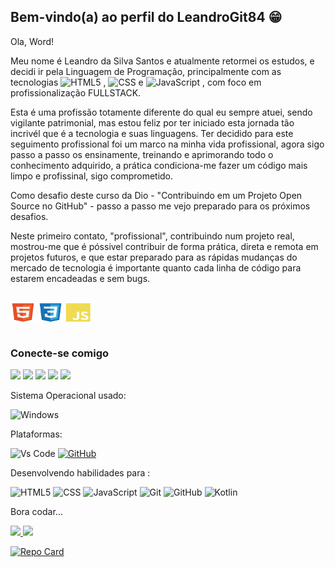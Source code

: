 ## Bem-vindo(a) ao perfil do LeandroGit84 😁

Ola, Word! 

Meu nome é Leandro da Silva Santos e atualmente retormei os estudos, e decidi ir pela Linguagem de Programação, principalmente com as tecnologias  ![HTML5](https://img.shields.io/badge/HTML5-E34F26?style=for-the-badge&logo=html5&logoColor=white) , ![CSS](https://img.shields.io/badge/CSS3-1572B6?style=for-the-badge&logo=css3&logoColor=white) e ![JavaScript](https://img.shields.io/badge/JavaScript-F7DF1E?style=for-the-badge&logo=javascript&logoColor=black) , com foco em profissionalização FULLSTACK. 

Esta é uma profissão totamente diferente do qual eu sempre atuei, sendo vigilante patrimonial, mas estou feliz por ter iniciado esta jornada tão incrivél que é a tecnologia e suas linguagens. Ter decidido para este seguimento profissional foi um marco na minha vida profissional, agora sigo passo a passo os ensinamente, treinando e aprimorando todo o conhecimento adquirido, a prática condiciona-me fazer um código mais limpo e profissinal, sigo comprometido. 

Como desafio deste curso da Dio - 
"Contribuindo em um Projeto Open Source no GitHub" - passo a passo me vejo preparado para os próximos desafios.

Neste primeiro contato, "profissional", contribuindo num projeto real, mostrou-me que é póssivel contribuir de forma prática, direta e remota em projetos futuros, e que estar preparado para as rápidas mudanças do mercado de tecnologia é importante quanto cada linha de código para estarem encadeadas e sem bugs. 




    
<div style="display: inline_block"><br>
  <img align="center" alt="HTML" height="30" width="40" src="https://raw.githubusercontent.com/devicons/devicon/master/icons/html5/html5-original.svg">
  <img align="center" alt="CSS" height="30" width="40" src="https://raw.githubusercontent.com/devicons/devicon/master/icons/css3/css3-original.svg">
  <img align="center" alt="Js" height="30" width="40" src="https://raw.githubusercontent.com/devicons/devicon/master/icons/javascript/javascript-plain.svg">
</div>
 
<br>
 
### Conecte-se comigo

<div> 
  <a href="" target="_blank"><img src="https://img.shields.io/badge/YouTube-FF0000?style=for-the-badge&logo=youtube&logoColor=white" target="_blank"></a>
  <a href="https://www.instagram.com/leandrodasilva2815/" target="_blank"><img src="https://img.shields.io/badge/-Instagram-%23E4405F?style=for-the-badge&logo=instagram&logoColor=white" target="_blank"></a>
 <a href="" target="_blank"><img src="https://img.shields.io/badge/Discord-7289DA?style=for-the-badge&logo=discord&logoColor=white" target="_blank"></a> 
  <a href = ""><img src="https://img.shields.io/badge/-Gmail-%23333?style=for-the-badge&logo=gmail&logoColor=white" target="_blank"></a>
  <a href="https://www.linkedin.com/in/leandrosantos1984/" target="_blank"><img src="https://img.shields.io/badge/-LinkedIn-%230077B5?style=for-the-badge&logo=linkedin&logoColor=white" target="_blank"></a>
</div>


Sistema Operacional usado:

![Windows](https://img.shields.io/badge/Windows-000?style=for-the-badge&logo=windows&logoColor=2CA5E0)


Plataformas:

![Vs Code](https://img.shields.io/badge/Visual%20Studio%20Code-007ACC?logo=visualstudiocode&logoColor=fff&style=plastic)  [![GitHub](https://img.shields.io/badge/GitHub-100000?style=for-the-badge&logo=github&logoColor=white)](https://github.com/LeandroGit84)


Desenvolvendo habilidades para : 

![HTML5](https://img.shields.io/badge/HTML5-E34F26?style=for-the-badge&logo=html5&logoColor=white)   ![CSS](https://img.shields.io/badge/CSS3-1572B6?style=for-the-badge&logo=css3&logoColor=white)  ![JavaScript](https://img.shields.io/badge/JavaScript-F7DF1E?style=for-the-badge&logo=javascript&logoColor=black)
![Git](https://img.shields.io/badge/GIT-E44C30?style=for-the-badge&logo=git&logoColor=white)
![GitHub](https://img.shields.io/badge/GitHub-100000?style=for-the-badge&logo=github&logoColor=white)
![Kotlin](https://img.shields.io/badge/Kotlin-0095D5?style=flat&logo=kotlin&logoColor=white)


Bora codar...

 <div>
   <a href="https://github.com/LeandroGit84">
   <img height="180em" src="https://github-readme-stats.vercel.app/api?username=LeandroGit84&show_icons=true&theme=onedark&include_all_commits=true&count_private=true"/>
   <img height="180em" src="https://github-readme-stats.vercel.app/api/top-langs/?username=LeandroGit84&layout=compact&langs_count=6&theme=tokyonight"/>
   </a>
</div>

[![Repo Card](https://github-readme-stats.vercel.app/api/pin/?username=LeandroGit84&repo=LeandroGit84&bg_color=000&border_color=30A3DC&show_icons=true&icon_color=30A3DC&title_color=E94D5F&text_color=FFF)](https://github.com/SEUUSERNAME/SEUREPOSITORIO)

